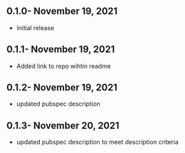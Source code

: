 ## 0.1.0- November 19, 2021
- Initial release
## 0.1.1- November 19, 2021
- Added link to repo wihtin readme
## 0.1.2- November 19, 2021
- updated pubspec description
## 0.1.3- November 20, 2021
- updated pubspec description to meet description criteria